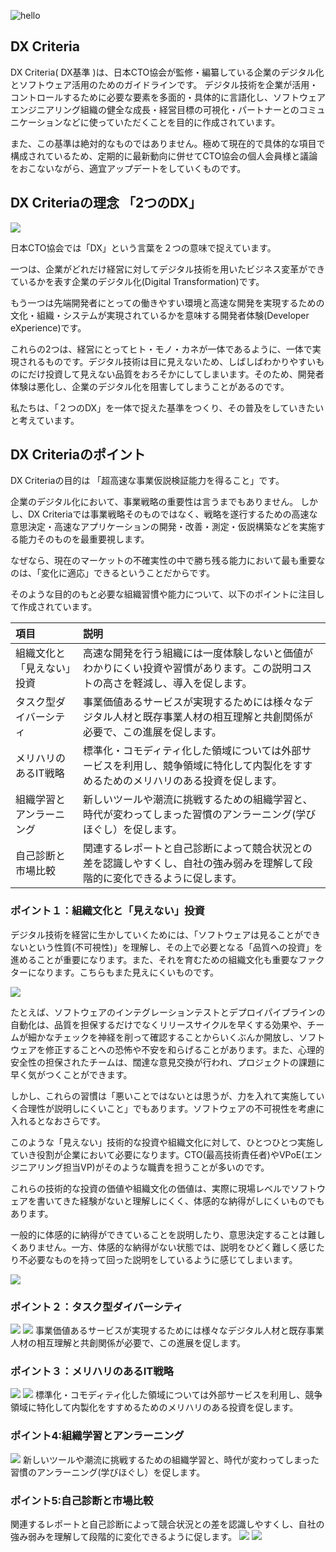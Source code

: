 
![hello](/image/title.png)

## DX Criteria 
DX Criteria( DX基準 )は、日本CTO協会が監修・編纂している企業のデジタル化とソフトウェア活用のためのガイドラインです。
デジタル技術を企業が活用・コントロールするために必要な要素を多面的・具体的に言語化し、ソフトウェアエンジニアリング組織の健全な成長・経営目標の可視化・パートナーとのコミュニケーションなどに使っていただくことを目的に作成されています。

また、この基準は絶対的なものではありません。極めて現在的で具体的な項目で構成されているため、定期的に最新動向に併せてCTO協会の個人会員様と議論をおこないながら、適宜アップデートをしていくものです。



## DX Criteriaの理念 「2つのDX」

![](/image/2dx.png)

日本CTO協会では「DX」という言葉を２つの意味で捉えています。

一つは、企業がどれだけ経営に対してデジタル技術を用いたビジネス変革ができているかを表す企業のデジタル化(Digital Transformation)です。

もう一つは先端開発者にとっての働きやすい環境と高速な開発を実現するための文化・組織・システムが実現されているかを意味する開発者体験(Developer eXperience)です。

これらの2つは、経営にとってヒト・モノ・カネが一体であるように、一体で実現されるものです。デジタル技術は目に見えないため、しばしばわかりやすいものにだけ投資して見えない品質をおろそかにしてしまいます。そのため、開発者体験は悪化し、企業のデジタル化を阻害してしまうことがあるのです。

私たちは、「２つのDX」を一体で捉えた基準をつくり、その普及をしていきたいと考えています。

## DX Criteriaのポイント
DX Criteriaの目的は 「超高速な事業仮説検証能力を得ること」です。

企業のデジタル化において、事業戦略の重要性は言うまでもありません。
しかし、DX Criteriaでは事業戦略そのものではなく、戦略を遂行するための高速な意思決定・高速なアプリケーションの開発・改善・測定・仮説構築などを実施する能力そのものを最重要視します。

なぜなら、現在のマーケットの不確実性の中で勝ち残る能力において最も重要なのは、「変化に適応」できるということだからです。

そのような目的のもと必要な組織習慣や能力について、以下のポイントに注目して作成されています。

| 項目 | 説明 |
|:--|:--|
| 組織文化と「見えない」投資 | 高速な開発を行う組織には一度体験しないと価値がわかりにくい投資や習慣があります。この説明コストの高さを軽減し、導入を促します。 |
| タスク型ダイバーシティ | 事業価値あるサービスが実現するためには様々なデジタル人材と既存事業人材の相互理解と共創関係が必要で、この進展を促します。 |
| メリハリのあるIT戦略 | 標準化・コモディティ化した領域については外部サービスを利用し、競争領域に特化して内製化をすすめるためのメリハリのある投資を促します。 |
| 組織学習とアンラーニング | 新しいツールや潮流に挑戦するための組織学習と、時代が変わってしまった習慣のアンラーニング(学びほぐし）を促します。 |
| 自己診断と市場比較 | 関連するレポートと自己診断によって競合状況との差を認識しやすくし、自社の強み弱みを理解して段階的に変化できるように促します。 |


### ポイント１：組織文化と「見えない」投資
デジタル技術を経営に生かしていくためには、「ソフトウェアは見ることができないという性質(不可視性)」を理解し、その上で必要となる「品質への投資」を進めることが重要になります。また、それを育むための組織文化も重要なファクターになります。こちらもまた見えにくいものです。

![](/image/point1-1.png)

たとえば、ソフトウェアのインテグレーションテストとデプロイパイプラインの自動化は、品質を担保するだけでなくリリースサイクルを早くする効果や、チームが細かなチェックを神経を削って確認することからいくぶんか開放し、ソフトウェアを修正することへの恐怖や不安を和らげることがあります。また、心理的安全性の担保されたチームは、闊達な意見交換が行われ、プロジェクトの課題に早く気がつくことができます。

しかし、これらの習慣は「悪いことではないとは思うが、力を入れて実施していく合理性が説明しにくいこと」でもあります。ソフトウェアの不可視性を考慮に入れるとなおさらです。

このような「見えない」技術的な投資や組織文化に対して、ひとつひとつ実施していき役割が企業において必要になります。CTO(最高技術責任者)やVPoE(エンジニアリング担当VP)がそのような職責を担うことが多いのです。

これらの技術的な投資の価値や組織文化の価値は、実際に現場レベルでソフトウェアを書いてきた経験がないと理解しにくく、体感的な納得がしにくいものでもあります。

一般的に体感的に納得ができていることを説明したり、意思決定することは難しくありません。一方、体感的な納得がない状態では、説明をひどく難しく感じたり不必要なものを持って回った説明をしているように感じてしまいます。


![](/image/point1-2.png)

### ポイント２：タスク型ダイバーシティ 

![](/image/point2-1.png)
![](/image/point2-2.png)
事業価値あるサービスが実現するためには様々なデジタル人材と既存事業人材の相互理解と共創関係が必要で、この進展を促します。 
### ポイント３：メリハリのあるIT戦略 
![](/image/point3-1.png)
![](/image/point3-2.png)
 標準化・コモディティ化した領域については外部サービスを利用し、競争領域に特化して内製化をすすめるためのメリハリのある投資を促します。 
### ポイント4:組織学習とアンラーニング 
![](/image/point4-1.png)
 新しいツールや潮流に挑戦するための組織学習と、時代が変わってしまった習慣のアンラーニング(学びほぐし）を促します。 
### ポイント5:自己診断と市場比較 
関連するレポートと自己診断によって競合状況との差を認識しやすくし、自社の強み弱みを理解して段階的に変化できるように促します。 
![](/image/point5-1.png)
![](/image/point5-2.png)